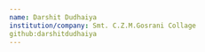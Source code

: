 ```yaml
---
name: Darshit Dudhaiya
institution/company: Smt. C.Z.M.Gosrani Collage
github:darshitdudhaiya
---
```

